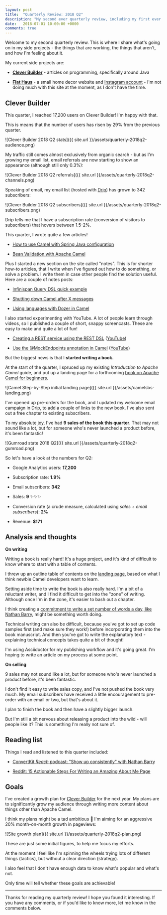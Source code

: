 ```yaml
---
layout: post
title:  "Quarterly Review: 2018 Q2"
description: "My second ever quarterly review, including my first ever book sales"
date:   2018-07-01 10:00:00 +0000
comments: true
---
```


Welcome to my second quarterly review. This is where I share what's going on in my side projects - the things that are working, the things that aren't, and how I'm feeling about it.

My current side projects are:

- [**Clever Builder**][cb] - articles on programming, specifically around Java

- [**Flat Haus**][fh] - a small home decor website and [Instagram account][fh-insta] - I'm not doing much with this site at the moment, as I don't have the time.

## Clever Builder 

This quarter, I reached 17,200 users on Clever Builder! I'm happy with that. 

This is means that the number of users has risen by 29% from the previous quarter.

![Clever Builder 2018 Q2 stats]({{ site.url }}/assets/quarterly-2018q2-audience.png)

My traffic still comes almost exclusively from organic search - but as I'm growing my email list, email referrals are now starting to show an appearance (although still only 0.3%):

![Clever Builder 2018 Q2 referrals]({{ site.url }}/assets/quarterly-2018q2-channels.png)

Speaking of email, my email list (hosted with [Drip][drip]) has grown to 342 subscribers:

![Clever Builder 2018 Q2 subscribers]({{ site.url }}/assets/quarterly-2018q2-subscribers.png)

Drip tells me that I have a subscription rate (conversion of visitors to subscribers) that hovers between 1.5-2%.

This quarter, I wrote quite a few articles!

- [How to use Camel with Spring Java configuration][springjavaconfig]

- [Bean Validation with Apache Camel][beanvalidation]

Plus I started a new section on the site called "notes". This is for shorter how-to articles, that I write when I've figured out how to do something, or solve a problem. I write them in case other people find the solution useful. Here are a couple of notes posts:

- [Infinispan Query DSL quick example][querydsl]

- [Shutting down Camel after X messages][camelshutdown]

- [Using languages with Dozer in Camel][dozerlang]

I also started experimenting with YouTube. A lot of people learn through videos, so I published a couple of short, snappy screencasts. These are easy to make and quite a lot of fun!

- [Creating a REST service using the REST DSL][restdslvideo] ([YouTube][restdslyoutube])

- [Use the @MockEndpoints annotation in Camel][mockendpointsvideo] ([YouTube][mockendpointsyoutube])

But the biggest news is that I **started writing a book.**

At the start of the quarter, I spruced up my existing _Introduction to Apache Camel_ guide, and put up a landing page for a forthcoming [book on Apache Camel for beginners][camelsbs].

![Camel Step-by-Step initial landing page]({{ site.url }}/assets/camelsbs-landing.png)

I've opened up pre-orders for the book, and I updated my welcome email campaign in Drip, to add a couple of links to the new book. I've also sent out a free chapter to existing subscribers.

To my absolute joy, I've had **9 sales of the book this quarter**. That may not sound like a lot, but for someone who's never launched a product before, it's been fantastic!

![Gumroad state 2018 Q2]({{ site.url }}/assets/quarterly-2018q2-gumroad.png)

So let's have a look at the numbers for Q2:

- Google Analytics users: **17,200**

- Subscription rate: **1.9%**

- Email subscribers: **342**

- Sales: **9** ✨✨✨

- Conversion rate (a crude measure, calculated using _sales ÷ email subscribers_): **2%** 

- Revenue: **$171**

## Analysis and thoughts

**On writing**

Writing a book is really hard! It's a huge project, and it's kind of difficult to know where to start with a table of contents.

I threw up an outline table of contents on the [landing page][camelsbs], based on what I think newbie Camel developers want to learn.

Setting aside time to write the book is also really hard. I'm a bit of a reluctant writer, and I find it difficult to get into the "zone" of writing. Although once I'm in the zone, it's easier to bash out a chapter. 

I think creating a [commitment to write a set number of words a day, like Nathan Barry][commitment], might be something worth doing.

Technical writing can also be difficult, because you've got to set up code samples first (and make sure they work!) before incorporating them into the book manuscript. And then you've got to write the explanatory text - explaining technical concepts takes quite a bit of thought!

I'm using Asciidoctor for my publishing workflow and it's going great. I'm hoping to write an article on my process at some point.

**On selling**

9 sales may not sound like a lot, but for someone who's never launched a product before, it's been fantastic.

I don't find it easy to write sales copy, and I've not pushed the book very much. My email subscribers have received a little encouragement to pre-order with an email or two, but that's about it.

I plan to finish the book and then have a slightly bigger launch. 

But I'm still a bit nervous about releasing a product into the wild - will people like it? This is something I'm really not sure of.

## Reading list

Things I read and listened to this quarter included:

- [ConvertKit _Reach_ podcast: "Show up consistently" with Nathan Barry][reach]

- [Reddit: 15 Actionable Steps For Writing an Amazing About Me Page][aboutme]

## Goals

I've created a growth plan for [Clever Builder][cb] for the next year. My plans are to significantly grow my audience through writing more content about things other than Apache Camel.

I think my plans might be a tad ambitious 🤔  I'm aiming for an aggressive 20% month-on-month growth in pageviews:

![Site growth plan]({{ site.url }}/assets/quarterly-2018q2-plan.png)

These are just some initial figures, to help me focus my efforts. 

At the moment I feel like I'm spinning the wheels trying lots of different things (tactics), but without a clear direction (strategy).

I also feel that I don't have enough data to know what's popular and what's not.

Only time will tell whether these goals are achievable!

---

Thanks for reading my quarterly review! I hope you found it interesting. If you have any comments, or if you'd like to know more, let me know in the comments below.


[cb]: https://cleverbuilder.com
[fh]: http://flat.haus
[fh-insta]: https://instagram.com/flat.haus

[springjavaconfig]: https://cleverbuilder.com/articles/camel-spring-java-config/
[camelsbs]: https://cleverbuilder.com/camelstepbystep
[beanvalidation]: https://cleverbuilder.com/articles/camel-bean-validation/
[commitment]: http://nathanbarry.com/commitment-changed-career/
[drip]: https://www.drip.com/
[reach]: https://convertkit.com/reach/reach-episode-10-nathan-barry-convertkit-show-consistently/
[aboutme]: https://www.reddit.com/r/Blogging/comments/8qg1vh/15_actionable_steps_for_writing_an_amazing_about/
[restdslvideo]: https://cleverbuilder.com/videos/camel-rest-service/
[restdslyoutube]: https://www.youtube.com/watch?v=aMCIw88AZeA
[mockendpointsvideo]: https://cleverbuilder.com/videos/camel-mockendpoints-annotation/
[mockendpointsyoutube]: https://www.youtube.com/watch?v=NfQL43mGT6s
[querydsl]: https://cleverbuilder.com/notes/infinispan-query-dsl/
[camelshutdown]: https://cleverbuilder.com/notes/camel-shut-down-after-messages/
[dozerlang]: https://cleverbuilder.com/notes/dozer-camel-languages/

